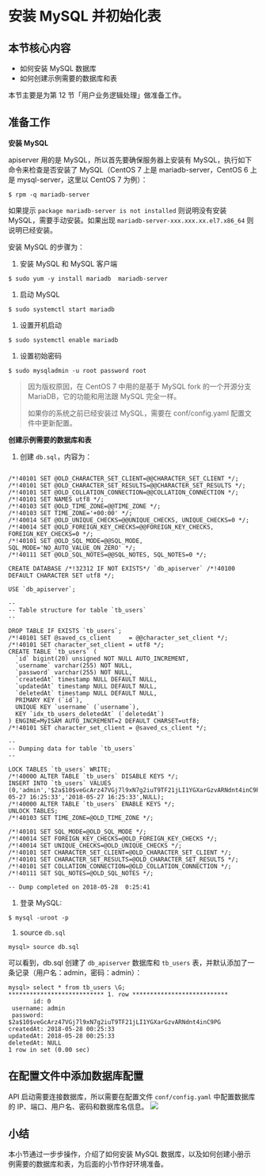 # 安装 MySQL 并初始化表

## 本节核心内容

- 如何安装 MySQL 数据库
- 如何创建示例需要的数据库和表

本节主要是为第 12 节「用户业务逻辑处理」做准备工作。

## 准备工作

**安装 MySQL**

apiserver 用的是 MySQL，所以首先要确保服务器上安装有 MySQL，执行如下命令来检查是否安装了 MySQL（CentOS 7 上是 mariadb-server，CentOS 6 上是 mysql-server，这里以 CentOS 7 为例）：

```
$ rpm -q mariadb-server

```

如果提示 `package mariadb-server is not installed` 则说明没有安装 MySQL，需要手动安装。如果出现 `mariadb-server-xxx.xxx.xx.el7.x86_64` 则说明已经安装。

安装 MySQL 的步骤为：

1. 安装 MySQL 和 MySQL 客户端

```
$ sudo yum -y install mariadb  mariadb-server

```

1. 启动 MySQL

```
$ sudo systemctl start mariadb

```

1. 设置开机启动

```
$ sudo systemctl enable mariadb

```

1. 设置初始密码

```
$ sudo mysqladmin -u root password root

```

> 因为版权原因，在 CentOS 7 中用的是基于 MySQL fork 的一个开源分支 MariaDB，它的功能和用法跟 MySQL 完全一样。
> 
> 如果你的系统之前已经安装过 MySQL，需要在 conf/config.yaml 配置文件中更新配置。

**创建示例需要的数据库和表**

1. 创建 `db.sql`，内容为：

```mysql

/*!40101 SET @OLD_CHARACTER_SET_CLIENT=@@CHARACTER_SET_CLIENT */;
/*!40101 SET @OLD_CHARACTER_SET_RESULTS=@@CHARACTER_SET_RESULTS */;
/*!40101 SET @OLD_COLLATION_CONNECTION=@@COLLATION_CONNECTION */;
/*!40101 SET NAMES utf8 */;
/*!40103 SET @OLD_TIME_ZONE=@@TIME_ZONE */;
/*!40103 SET TIME_ZONE='+00:00' */;
/*!40014 SET @OLD_UNIQUE_CHECKS=@@UNIQUE_CHECKS, UNIQUE_CHECKS=0 */;
/*!40014 SET @OLD_FOREIGN_KEY_CHECKS=@@FOREIGN_KEY_CHECKS, FOREIGN_KEY_CHECKS=0 */;
/*!40101 SET @OLD_SQL_MODE=@@SQL_MODE, SQL_MODE='NO_AUTO_VALUE_ON_ZERO' */;
/*!40111 SET @OLD_SQL_NOTES=@@SQL_NOTES, SQL_NOTES=0 */;

CREATE DATABASE /*!32312 IF NOT EXISTS*/ `db_apiserver` /*!40100 DEFAULT CHARACTER SET utf8 */;

USE `db_apiserver`;

--
-- Table structure for table `tb_users`
--

DROP TABLE IF EXISTS `tb_users`;
/*!40101 SET @saved_cs_client     = @@character_set_client */;
/*!40101 SET character_set_client = utf8 */;
CREATE TABLE `tb_users` (
  `id` bigint(20) unsigned NOT NULL AUTO_INCREMENT,
  `username` varchar(255) NOT NULL,
  `password` varchar(255) NOT NULL,
  `createdAt` timestamp NULL DEFAULT NULL,
  `updatedAt` timestamp NULL DEFAULT NULL,
  `deletedAt` timestamp NULL DEFAULT NULL,
  PRIMARY KEY (`id`),
  UNIQUE KEY `username` (`username`),
  KEY `idx_tb_users_deletedAt` (`deletedAt`)
) ENGINE=MyISAM AUTO_INCREMENT=2 DEFAULT CHARSET=utf8;
/*!40101 SET character_set_client = @saved_cs_client */;

--
-- Dumping data for table `tb_users`
--

LOCK TABLES `tb_users` WRITE;
/*!40000 ALTER TABLE `tb_users` DISABLE KEYS */;
INSERT INTO `tb_users` VALUES (0,'admin','$2a$10$veGcArz47VGj7l9xN7g2iuT9TF21jLI1YGXarGzvARNdnt4inC9PG','2018-05-27 16:25:33','2018-05-27 16:25:33',NULL);
/*!40000 ALTER TABLE `tb_users` ENABLE KEYS */;
UNLOCK TABLES;
/*!40103 SET TIME_ZONE=@OLD_TIME_ZONE */;

/*!40101 SET SQL_MODE=@OLD_SQL_MODE */;
/*!40014 SET FOREIGN_KEY_CHECKS=@OLD_FOREIGN_KEY_CHECKS */;
/*!40014 SET UNIQUE_CHECKS=@OLD_UNIQUE_CHECKS */;
/*!40101 SET CHARACTER_SET_CLIENT=@OLD_CHARACTER_SET_CLIENT */;
/*!40101 SET CHARACTER_SET_RESULTS=@OLD_CHARACTER_SET_RESULTS */;
/*!40101 SET COLLATION_CONNECTION=@OLD_COLLATION_CONNECTION */;
/*!40111 SET SQL_NOTES=@OLD_SQL_NOTES */;

-- Dump completed on 2018-05-28  0:25:41
```

1. 登录 MySQL:

```
$ mysql -uroot -p 

```

1. source `db.sql`

```
mysql> source db.sql

```

可以看到，db.sql 创建了 `db_apiserver` 数据库和 `tb_users` 表，并默认添加了一条记录（用户名：admin，密码：admin）：

```mysql
mysql> select * from tb_users \G;
*************************** 1. row ***************************
       id: 0
 username: admin
 password: $2a$10$veGcArz47VGj7l9xN7g2iuT9TF21jLI1YGXarGzvARNdnt4inC9PG
createdAt: 2018-05-28 00:25:33
updatedAt: 2018-05-28 00:25:33
deletedAt: NULL
1 row in set (0.00 sec)

```

## 在配置文件中添加数据库配置

API 启动需要连接数据库，所以需要在配置文件 `conf/config.yaml` 中配置数据库的 IP、端口、用户名、密码和数据库名信息。
![](https://user-gold-cdn.xitu.io/2018/6/2/163be547b5b845dd?imageView2/0/w/1280/h/960/format/webp/ignore-error/1)
## 小结

本小节通过一步步操作，介绍了如何安装 MySQL 数据库，以及如何创建小册示例需要的数据库和表，为后面的小节作好环境准备。